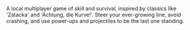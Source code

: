A local multiplayer game of skill and survival, inspired by classics like 'Zatacka' and 'Achtung, die Kurve!'. Steer your ever-growing line, avoid crashing, and use power-ups and projectiles to be the last one standing.